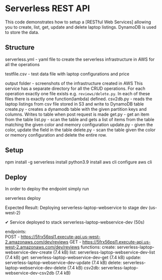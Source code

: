 <!--
title: 'Laptop Listing Webservice'
description: 'This code demonstrates how to setup a RESTful Web Service allowing you to create, list, get, update and delete laptop listing according to given configuration. DynamoDB is used to store the data.'
platform: AWS
language: Python
framework: Serverless
-->
# Serverless REST API

This code demonstrates how to setup a [RESTful Web Services] allowing you to create, list, get, update and delete laptop listings. DynamoDB is used to store the data. 

## Structure
serverless.yml - yaml file to create the serverless infrastructure in AWS for all the operations 

testfile.csv - test data file with laptop configurations and price 

output folder - screenshots of the infrastructure created in AWS
This service has a separate directory for all the CRUD operations. For each operation exactly one file exists e.g. `reviews/delete.py`. In each of these files there is exactly one function(lambda) defined.
csv2db.py - reads the laptop listings from csv file stored in S3 and write to DynamoDB table
create.py - creates a dynamodb table with the given partition keys and columns. Writes to table when post request is made
get.py - get an item from the table
list.py - scan the table and gets a list of items from the table matching the given color and memory configuration
update.py - given the color, update the field in the table
delete.py - scan the table given the color or memory configuration and delete the entire row.

## Setup

npm install -g serverless
install python3.9
install aws cli
configure aws cli

## Deploy

In order to deploy the endpoint simply run

serverless deploy


Expected Result:
Deploying serverless-laptop-webservice to stage dev (us-west-2)

✔ Service deployed to stack serverless-laptop-webservice-dev (50s)

endpoints:                                                                                                                                                                    
  POST - https://5frx56psl1.execute-api.us-west-2.amazonaws.com/dev/reviews
  GET - https://5frx56psl1.execute-api.us-west-2.amazonaws.com/dev/reviews
functions:
  create: serverless-laptop-webservice-dev-create (7.4 kB)
  list: serverless-laptop-webservice-dev-list (7.4 kB)
  get: serverless-laptop-webservice-dev-get (7.4 kB)
  update: serverless-laptop-webservice-dev-update (7.4 kB)
  delete: serverless-laptop-webservice-dev-delete (7.4 kB)
  csv2db: serverless-laptop-webservice-dev-csv2db (7.4 kB)
